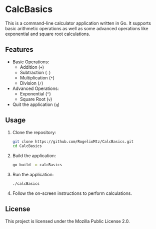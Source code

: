 # CalcBasics

This is a command-line calculator application written in Go. It supports basic arithmetic operations as well as some advanced operations like exponential and square root calculations.

## Features

- Basic Operations:
  - Addition (`+`)
  - Subtraction (`-`)
  - Multiplication (`*`)
  - Division (`/`)
- Advanced Operations:
  - Exponential (`^`)
  - Square Root (`v`)
- Quit the application (`q`)

## Usage

1. Clone the repository:
    ```sh
    git clone https://github.com/RogelioMtz/CalcBasics.git
    cd CalcBasics
    ```

2. Build the application:
    ```sh
    go build -o calcBasics
    ```

3. Run the application:
    ```sh
    ./calcBasics
    ```

4. Follow the on-screen instructions to perform calculations.

## License
This project is licensed under the Mozilla Public License 2.0.
